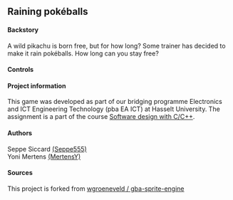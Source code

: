 

## Raining pokéballs

#### Backstory

A wild pikachu is born free, but for how long? Some trainer has decided to make it rain pokéballs. How long can you stay free?

#### Controls

#### Project information

This game was developed as part of our bridging programme Electronics and ICT Engineering Technology (pba EA ICT) at Hasselt University. The assignment is a part of the course [Software design with C/C++](https://www.uhasselt.be/studiegids?n=4&t=01&a=2020&i=3433).

#### Authors

Seppe Siccard [(Seppe555)](https://github.com/Seppe555) \
Yoni Mertens [(MertensY)](https://github.com/MertensY)

#### Sources

This project is forked from [wgroeneveld / gba-sprite-engine](https://github.com/wgroeneveld/gba-sprite-engine/#a-high-level-object-oriented-gameboy-advance-sprite-engine-library)

